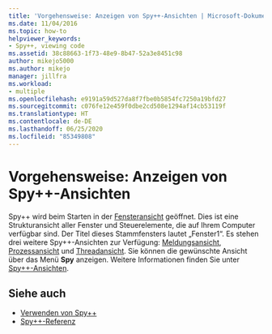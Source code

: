 ```yaml
---
title: 'Vorgehensweise: Anzeigen von Spy++-Ansichten | Microsoft-Dokumentation'
ms.date: 11/04/2016
ms.topic: how-to
helpviewer_keywords:
- Spy++, viewing code
ms.assetid: 38c88663-1f73-48e9-8b47-52a3e8451c98
author: mikejo5000
ms.author: mikejo
manager: jillfra
ms.workload:
- multiple
ms.openlocfilehash: e9191a59d527da8f7fbe0b5854fc7250a19bfd27
ms.sourcegitcommit: c076fe12e459f0dbe2cd508e1294af14cb53119f
ms.translationtype: HT
ms.contentlocale: de-DE
ms.lasthandoff: 06/25/2020
ms.locfileid: "85349808"
---
```

# <a name="how-to-display-spy-views"></a>Vorgehensweise: Anzeigen von Spy++-Ansichten
Spy++ wird beim Starten in der [Fensteransicht](../debugger/windows-view.md) geöffnet. Dies ist eine Strukturansicht aller Fenster und Steuerelemente, die auf Ihrem Computer verfügbar sind. Der Titel dieses Stammfensters lautet „Fenster1“. Es stehen drei weitere Spy++-Ansichten zur Verfügung: [Meldungsansicht](../debugger/messages-view.md), [Prozessansicht](../debugger/processes-view.md) und [Threadansicht](../debugger/threads-view.md). Sie können die gewünschte Ansicht über das Menü **Spy** anzeigen. Weitere Informationen finden Sie unter [Spy++-Ansichten](../debugger/spy-increment-views.md).

## <a name="see-also"></a>Siehe auch
- [Verwenden von Spy++](../debugger/using-spy-increment.md)
- [Spy++-Referenz](../debugger/spy-increment-reference.md)